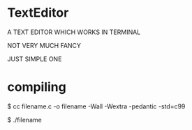 # TextEditor


A TEXT EDITOR WHICH WORKS IN TERMINAL

NOT VERY MUCH FANCY

JUST SIMPLE ONE

# compiling

$ cc  filename.c -o filename -Wall -Wextra -pedantic -std=c99 

$ ./filename
